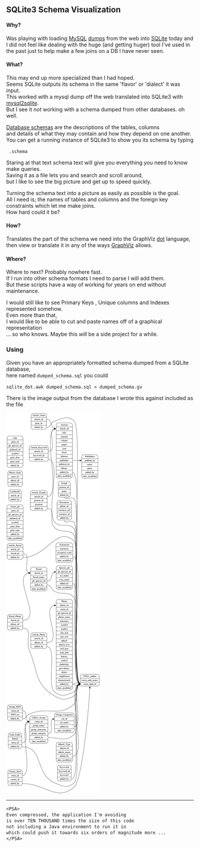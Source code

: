 ## SQLite3 Schema Visualization

#### Why?
Was playing with loading [MySQL](https://en.wikipedia.org/wiki/MySQL)
[dumps](https://dev.mysql.com/doc/refman/8.0/en/mysqldump.html) from the web into
[SQLite](https://en.wikipedia.org/wiki/Database_dump) today and
I did not feel like dealing with the huge (and getting huger) tool I've used
in the past just to help make a few joins on a DB I have never seen.

#### What?
This may end up more specialized than I had hoped.  
Seems SQLite outputs its schema in the same 'flavor' or 'dialect' it was input.  
This worked with a mysql dump off the web translated into SQLite3 with
[mysql2sqlite](https://github.com/dumblob/mysql2sqlite).  
But I see it _not_ working with a schema dumped from other databases.  oh well.   


[Database schemas](https://en.wikipedia.org/wiki/Database_schema) are the descriptions of the tables, columns  
and details of what they may contain and how they depend on one another.  
You can get a running instance of SQLite3 to show you its schema by typing
    
     .schema
        
Staring at that text schema text will give you everything you need to know make queries.  
Saving it as a file lets you and search and scroll around,  
but I like to see the big picture and get up to speed quickly.
    
Turning the schema text into a picture as easily as possible is the goal.  
All I need is; the names of tables and columns and the foreign key constraints which let me make joins.  
How hard could it be?

#### How?
Translates the part of the schema we need into the GraphViz [dot](https://graphviz.gitlab.io/_pages/doc/info/lang.html) language,  
then view or translate it in any of the ways [GraphViz](http://graphviz.org/about/) allows.  

#### Where?
Where to next? Probably nowhere fast.  
If I run into other schema formats I need to parse I will add them.  
But these scripts have a way of working for years on end without maintenance.


I would still like to see Primary Keys , Unique columns
and Indexes represented somehow.  
Even more than that,  
I would like to be able to cut and paste names off of a graphical representation  
... so who knows.  Maybe this _will_ be a side project for a while.      


### Using

Given you have an appropriately formatted schema dumped from a SQLite database,  
here named `dumped_schema.sql` you could

    sqlite_dot.awk dumped_schema.sql > dumped_schema.gv


There is the image output from the database I wrote this against included as the file

![omia_schema](omia_schema.png)

-----------------------------------------
    <PSA>
    Even compressed, the application I'm avoiding
    is over TEN THOUSAND times the size of this code
    not including a Java environment to run it in
    which could push it towards six orders of magnitude more ...
    </PSA>
